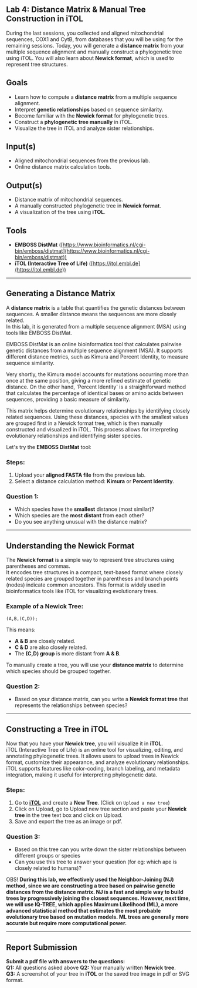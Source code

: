 ## **Lab 4: Distance Matrix & Manual Tree Construction in iTOL**  

During the last sessions, you collected and aligned mitochondrial sequences, COX1 and CytB, from databases that you will be using for the remaining sessions. Today, you will generate a **distance matrix** from your multiple sequence alignment and manually construct a phylogenetic tree using iTOL. You will also learn about **Newick format**, which is used to represent tree structures.  

## **Goals**  
+ Learn how to compute a **distance matrix** from a multiple sequence alignment.  
+ Interpret **genetic relationships** based on sequence similarity.  
+ Become familiar with the **Newick format** for phylogenetic trees.  
+ Construct a **phylogenetic tree manually** in iTOL.
+ Visualize the tree in iTOL and analyze sister relationships.  

## **Input(s)**  
+ Aligned mitochondrial sequences from the previous lab.  
+ Online distance matrix calculation tools.  

## **Output(s)**  
+ Distance matrix of mitochondrial sequences.  
+ A manually constructed phylogenetic tree in **Newick format**.  
+ A visualization of the tree using **iTOL**.  

## **Tools**  
+ **EMBOSS DistMat** ([https://www.bioinformatics.nl/cgi-bin/emboss/distmat](https://www.bioinformatics.nl/cgi-bin/emboss/distmat))  
+ **iTOL (Interactive Tree of Life)** ([https://itol.embl.de](https://itol.embl.de))  

---  

## **Generating a Distance Matrix**  

A **distance matrix** is a table that quantifies the genetic distances between sequences. A smaller distance means the sequences are more closely related.  
In this lab, it is generated from a multiple sequence alignment (MSA) using tools like EMBOSS DistMat. 

EMBOSS DistMat is an online bioinformatics tool that calculates pairwise genetic distances from a multiple sequence alignment (MSA). It supports different distance metrics, such as Kimura and Percent Identity, to measure sequence similarity. 

Very shortly, the Kimura model accounts for mutations occurring more than once at the same position, giving a more refined estimate of genetic distance.
On the other hand, 'Percent Identity' is a straightforward method that calculates the percentage of identical bases or amino acids between sequences, providing a basic measure of similarity.

This matrix helps determine evolutionary relationships by identifying closely related sequences. Using these distances, species with the smallest values are grouped first in a Newick format tree, which is then manually constructed and visualized in iTOL. This process allows for interpreting evolutionary relationships and identifying sister species.

Let's try the **EMBOSS DistMat** tool:  

### **Steps:**  

1. Upload your **aligned FASTA file** from the previous lab.
2. Select a distance calculation method: **Kimura** or **Percent Identity**.  

### **Question 1:**  

- Which species have the **smallest** distance (most similar)?  
- Which species are the **most distant** from each other?  
- Do you see anything unusual with the distance matrix? 

---

## **Understanding the Newick Format**  

The **Newick format** is a simple way to represent tree structures using parentheses and commas.  
It encodes tree structures in a compact, text-based format where closely related species are grouped together in parentheses and branch points (nodes) indicate common ancestors. This format is widely used in bioinformatics tools like iTOL for visualizing evolutionary trees.

### **Example of a Newick Tree:**  
```
(A,B,(C,D));
```
This means:  
- **A & B** are closely related.  
- **C & D** are also closely related.  
- The **(C,D) group** is more distant from **A & B**.  

To manually create a tree, you will use your **distance matrix** to determine which species should be grouped together.  

### **Question 2:**  

- Based on your distance matrix, can you write a **Newick format tree** that represents the relationships between species?  

---

## **Constructing a Tree in iTOL**  

Now that you have your **Newick tree**, you will visualize it in **iTOL**.  
iTOL (Interactive Tree of Life) is an online tool for visualizing, editing, and annotating phylogenetic trees. It allows users to upload trees in Newick format, customize their appearance, and analyze evolutionary relationships. iTOL supports features like color-coding, branch labeling, and metadata integration, making it useful for interpreting phylogenetic data.

### **Steps:**  

1. Go to **[iTOL](https://itol.embl.de)** and create a **New Tree**.  (Click on `Upload a new tree`)
2. Click on Upload, go to Upload new tree section and paste your **Newick tree** in the tree text box and click on Upload.    
3. Save and export the tree as an image or pdf.  

### **Question 3:**  
- Based on this tree can you write down the sister relationships between different groups or species 
- Can you use this tree to answer your question (for eg: which ape is closely related to humans)?

OBS!
**During this lab, we effectively used the Neighbor-Joining (NJ) method, since we are constructing a tree based on pairwise genetic distances from the distance matrix. NJ is a fast and simple way to build trees by progressively joining the closest sequences. 
However, next time, we will use IQ-TREE, which applies Maximum Likelihood (ML), a more advanced statistical method that estimates the most probable evolutionary tree based on mutation models. ML trees are generally more accurate but require more computational power.**

---

## **Report Submission**  

**Submit a pdf file with answers to the questions:**  
**Q1:** All questions asked above 
**Q2:** Your manually written **Newick tree**.  
**Q3:** A screenshot of your tree in **iTOL** or the saved tree image in pdf or SVG format.  
